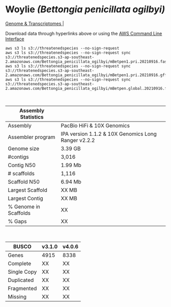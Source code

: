 # **Woylie** *(Bettongia penicillata ogilbyi)* 

[Genome & Transcriptomes ](https://threatenedspecies.s3.ap-southeast-2.amazonaws.com/index.html) | 

Download data through hyperlinks above or using the [AWS Command Line Interface](https://docs.aws.amazon.com/cli/latest/userguide/cli-chap-install.html)
  
```
aws s3 ls s3://threatenedspecies --no-sign-request
aws s3 ls s3://threatenedspecies --no-sign-request sync s3://threatenedspecies.s3-ap-southeast-2.amazonaws.com/Bettongia_penicillata_ogilbyi/mBetpen1.pri.20210916.fasta.gz 
aws s3 ls s3://threatenedspecies --no-sign-request sync s3://threatenedspecies.s3-ap-southeast-2.amazonaws.com/Bettongia_penicillata_ogilbyi/mBetpen1.pri.20210916.gff3.gz 
aws s3 ls s3://threatenedspecies --no-sign-request sync s3://threatenedspecies.s3-ap-southeast-2.amazonaws.com/Bettongia_penicillata_ogilbyi/mBetpen.global.20210916.fasta.gz
```

<br>

| Assembly Statistics |  |
| --- | --- |
| Assembly    | PacBio HiFi & 10X Genomics |
| Assembler program |  IPA version 1.1.2 & 10X Genomics Long Ranger v2.2.2 |
| Genome size | 3.39 GB |
| #contigs | 3,016 |
| Contig N50 | 1.99 Mb |
| # scaffolds | 1,116 |
| Scaffold N50 | 6.94 Mb |
| Largest Scaffold | XX MB |
| Largest Contig | XX MB |
| % Genome in Scaffolds | XX |
| % Gaps | XX |

<br>

| **BUSCO** | **v3.1.0** | **v4.0.6** |
| --- | --- | --- |
| Genes    | 4915 | 8338 |
| Complete    | XX | XX |
| Single Copy |  XX |  XX |
| Duplicated | XX |  XX |
| Fragmented | XX |  XX |
| Missing | XX  |  XX |
